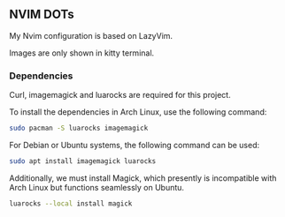 ## NVIM DOTs
My Nvim configuration is based on LazyVim.

Images are only shown in kitty terminal.
### Dependencies 

Curl, imagemagick and luarocks are required for this project. 

To install the dependencies in Arch Linux, use the following command:
```bash
sudo pacman -S luarocks imagemagick
```
For Debian or Ubuntu systems, the following command can be used:
```bash
sudo apt install imagemagick luarocks
```
Additionally, we must install Magick, which presently is incompatible with Arch Linux but functions seamlessly on Ubuntu.
```bash
luarocks --local install magick 
```

